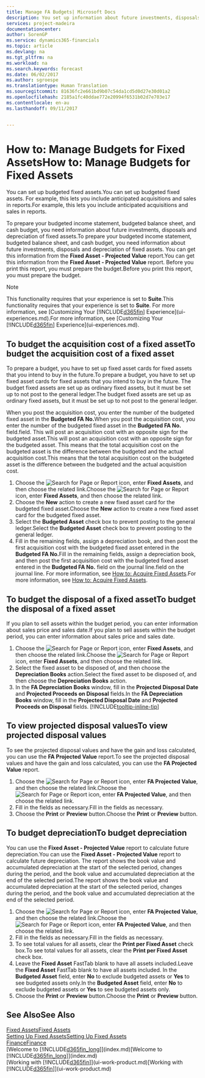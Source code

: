 ```yaml
---
title: Manage FA Budgets| Microsoft Docs
description: You set up information about future investments, disposals, and depreciation of fixed assets to help prepare budgets and forecasts.
services: project-madeira
documentationcenter: 
author: SorenGP
ms.service: dynamics365-financials
ms.topic: article
ms.devlang: na
ms.tgt_pltfrm: na
ms.workload: na
ms.search.keywords: forecast
ms.date: 06/02/2017
ms.author: sgroespe
ms.translationtype: Human Translation
ms.sourcegitcommit: 81636fc2e661bd9b07c54da1cd5d0d27e30d01a2
ms.openlocfilehash: 2185a1fc40ddae772e20994f6531b02d7e703e17
ms.contentlocale: en-au
ms.lasthandoff: 09/11/2017


---
```

# <a name="how-to-manage-budgets-for-fixed-assets"></a><span data-ttu-id="fac93-103">How to: Manage Budgets for Fixed Assets</span><span class="sxs-lookup"><span data-stu-id="fac93-103">How to: Manage Budgets for Fixed Assets</span></span>
<span data-ttu-id="fac93-104">You can set up budgeted fixed assets.</span><span class="sxs-lookup"><span data-stu-id="fac93-104">You can set up budgeted fixed assets.</span></span> <span data-ttu-id="fac93-105">For example, this lets you include anticipated acquisitions and sales in reports.</span><span class="sxs-lookup"><span data-stu-id="fac93-105">For example, this lets you include anticipated acquisitions and sales in reports.</span></span>  

<span data-ttu-id="fac93-106">To prepare your budgeted income statement, budgeted balance sheet, and cash budget, you need information about future investments, disposals and depreciation of fixed assets.</span><span class="sxs-lookup"><span data-stu-id="fac93-106">To prepare your budgeted income statement, budgeted balance sheet, and cash budget, you need information about future investments, disposals and depreciation of fixed assets.</span></span> <span data-ttu-id="fac93-107">You can get this information from the **Fixed Asset - Projected Value** report.</span><span class="sxs-lookup"><span data-stu-id="fac93-107">You can get this information from the **Fixed Asset - Projected Value** report.</span></span> <span data-ttu-id="fac93-108">Before you print this report, you must prepare the budget.</span><span class="sxs-lookup"><span data-stu-id="fac93-108">Before you print this report, you must prepare the budget.</span></span>  

> [!NOTE]  
>   <span data-ttu-id="fac93-109">This functionality requires that your experience is set to **Suite**.</span><span class="sxs-lookup"><span data-stu-id="fac93-109">This functionality requires that your experience is set to **Suite**.</span></span> <span data-ttu-id="fac93-110">For more information, see [Customizing Your [!INCLUDE[d365fin](includes/d365fin_md.md)] Experience](ui-experiences.md).</span><span class="sxs-lookup"><span data-stu-id="fac93-110">For more information, see [Customizing Your [!INCLUDE[d365fin](includes/d365fin_md.md)] Experience](ui-experiences.md).</span></span>

## <a name="to-budget-the-acquisition-cost-of-a-fixed-asset"></a><span data-ttu-id="fac93-111">To budget the acquisition cost of a fixed asset</span><span class="sxs-lookup"><span data-stu-id="fac93-111">To budget the acquisition cost of a fixed asset</span></span>
<span data-ttu-id="fac93-112">To prepare a budget, you have to set up fixed asset cards for fixed assets that you intend to buy in the future.</span><span class="sxs-lookup"><span data-stu-id="fac93-112">To prepare a budget, you have to set up fixed asset cards for fixed assets that you intend to buy in the future.</span></span> <span data-ttu-id="fac93-113">The budget fixed assets are set up as ordinary fixed assets, but it must be set up to not post to the general ledger.</span><span class="sxs-lookup"><span data-stu-id="fac93-113">The budget fixed assets are set up as ordinary fixed assets, but it must be set up to not post to the general ledger.</span></span>

<span data-ttu-id="fac93-114">When you post the acquisition cost, you enter the number of the budgeted fixed asset in the **Budgeted FA No.**</span><span class="sxs-lookup"><span data-stu-id="fac93-114">When you post the acquisition cost, you enter the number of the budgeted fixed asset in the **Budgeted FA No.**</span></span> <span data-ttu-id="fac93-115">field.</span><span class="sxs-lookup"><span data-stu-id="fac93-115">field.</span></span> <span data-ttu-id="fac93-116">This will post an acquisition cost with an opposite sign for the budgeted asset.</span><span class="sxs-lookup"><span data-stu-id="fac93-116">This will post an acquisition cost with an opposite sign for the budgeted asset.</span></span> <span data-ttu-id="fac93-117">This means that the total acquisition cost on the budgeted asset is the difference between the budgeted and the actual acquisition cost.</span><span class="sxs-lookup"><span data-stu-id="fac93-117">This means that the total acquisition cost on the budgeted asset is the difference between the budgeted and the actual acquisition cost.</span></span>

1. <span data-ttu-id="fac93-118">Choose the ![Search for Page or Report](media/ui-search/search_small.png "Search for Page or Report icon") icon, enter **Fixed Assets**, and then choose the related link.</span><span class="sxs-lookup"><span data-stu-id="fac93-118">Choose the ![Search for Page or Report](media/ui-search/search_small.png "Search for Page or Report icon") icon, enter **Fixed Assets**, and then choose the related link.</span></span>
2. <span data-ttu-id="fac93-119">Choose the **New** action to create a new fixed asset card for the budgeted fixed asset.</span><span class="sxs-lookup"><span data-stu-id="fac93-119">Choose the **New** action to create a new fixed asset card for the budgeted fixed asset.</span></span>
3. <span data-ttu-id="fac93-120">Select the **Budgeted Asset** check box to prevent posting to the general ledger.</span><span class="sxs-lookup"><span data-stu-id="fac93-120">Select the **Budgeted Asset** check box to prevent posting to the general ledger.</span></span>
4. <span data-ttu-id="fac93-121">Fill in the remaining fields, assign a depreciation book, and then post the first acquisition cost with the budgeted fixed asset entered in the **Budgeted FA No.**</span><span class="sxs-lookup"><span data-stu-id="fac93-121">Fill in the remaining fields, assign a depreciation book, and then post the first acquisition cost with the budgeted fixed asset entered in the **Budgeted FA No.**</span></span> <span data-ttu-id="fac93-122">field on the journal line.</span><span class="sxs-lookup"><span data-stu-id="fac93-122">field on the journal line.</span></span> <span data-ttu-id="fac93-123">For more information, see [How to: Acquire Fixed Assets](fa-how-acquire.md).</span><span class="sxs-lookup"><span data-stu-id="fac93-123">For more information, see [How to: Acquire Fixed Assets](fa-how-acquire.md).</span></span>

## <a name="to-budget-the-disposal-of-a-fixed-asset"></a><span data-ttu-id="fac93-124">To budget the disposal of a fixed asset</span><span class="sxs-lookup"><span data-stu-id="fac93-124">To budget the disposal of a fixed asset</span></span>
<span data-ttu-id="fac93-125">If you plan to sell assets within the budget period, you can enter information about sales price and sales date.</span><span class="sxs-lookup"><span data-stu-id="fac93-125">If you plan to sell assets within the budget period, you can enter information about sales price and sales date.</span></span>

1. <span data-ttu-id="fac93-126">Choose the ![Search for Page or Report](media/ui-search/search_small.png "Search for Page or Report icon") icon, enter **Fixed Assets**, and then choose the related link.</span><span class="sxs-lookup"><span data-stu-id="fac93-126">Choose the ![Search for Page or Report](media/ui-search/search_small.png "Search for Page or Report icon") icon, enter **Fixed Assets**, and then choose the related link.</span></span>
2. <span data-ttu-id="fac93-127">Select the fixed asset to be disposed of, and then choose the **Depreciation Books** action.</span><span class="sxs-lookup"><span data-stu-id="fac93-127">Select the fixed asset to be disposed of, and then choose the **Depreciation Books** action.</span></span>
3. <span data-ttu-id="fac93-128">In the **FA Depreciation Books** window, fill in the **Projected Disposal Date** and **Projected Proceeds on Disposal** fields.</span><span class="sxs-lookup"><span data-stu-id="fac93-128">In the **FA Depreciation Books** window, fill in the **Projected Disposal Date** and **Projected Proceeds on Disposal** fields.</span></span> [!INCLUDE[tooltip-inline-tip](includes/tooltip-inline-tip_md.md)]

## <a name="to-view-projected-disposal-values"></a><span data-ttu-id="fac93-129">To view projected disposal values</span><span class="sxs-lookup"><span data-stu-id="fac93-129">To view projected disposal values</span></span>
<span data-ttu-id="fac93-130">To see the projected disposal values and have the gain and loss calculated, you can use the **FA Projected Value** report.</span><span class="sxs-lookup"><span data-stu-id="fac93-130">To see the projected disposal values and have the gain and loss calculated, you can use the **FA Projected Value** report.</span></span>

1. <span data-ttu-id="fac93-131">Choose the ![Search for Page or Report](media/ui-search/search_small.png "Search for Page or Report icon") icon, enter **FA Projected Value**, and then choose the related link.</span><span class="sxs-lookup"><span data-stu-id="fac93-131">Choose the ![Search for Page or Report](media/ui-search/search_small.png "Search for Page or Report icon") icon, enter **FA Projected Value**, and then choose the related link.</span></span>
2. <span data-ttu-id="fac93-132">Fill in the fields as necessary.</span><span class="sxs-lookup"><span data-stu-id="fac93-132">Fill in the fields as necessary.</span></span>
3. <span data-ttu-id="fac93-133">Choose the **Print** or **Preview** button.</span><span class="sxs-lookup"><span data-stu-id="fac93-133">Choose the **Print** or **Preview** button.</span></span>

## <a name="to-budget-depreciation"></a><span data-ttu-id="fac93-134">To budget depreciation</span><span class="sxs-lookup"><span data-stu-id="fac93-134">To budget depreciation</span></span>
<span data-ttu-id="fac93-135">You can use the **Fixed Asset - Projected Value** report to calculate future depreciation.</span><span class="sxs-lookup"><span data-stu-id="fac93-135">You can use the **Fixed Asset - Projected Value** report to calculate future depreciation.</span></span> <span data-ttu-id="fac93-136">The report shows the book value and accumulated depreciation at the start of the selected period, changes during the period, and the book value and accumulated depreciation at the end of the selected period.</span><span class="sxs-lookup"><span data-stu-id="fac93-136">The report shows the book value and accumulated depreciation at the start of the selected period, changes during the period, and the book value and accumulated depreciation at the end of the selected period.</span></span>

1. <span data-ttu-id="fac93-137">Choose the ![Search for Page or Report](media/ui-search/search_small.png "Search for Page or Report icon") icon, enter **FA Projected Value**, and then choose the related link.</span><span class="sxs-lookup"><span data-stu-id="fac93-137">Choose the ![Search for Page or Report](media/ui-search/search_small.png "Search for Page or Report icon") icon, enter **FA Projected Value**, and then choose the related link.</span></span>
2. <span data-ttu-id="fac93-138">Fill in the fields as necessary.</span><span class="sxs-lookup"><span data-stu-id="fac93-138">Fill in the fields as necessary.</span></span>
3. <span data-ttu-id="fac93-139">To see total values for all assets, clear the **Print per Fixed Asset** check box.</span><span class="sxs-lookup"><span data-stu-id="fac93-139">To see total values for all assets, clear the **Print per Fixed Asset** check box.</span></span>
4. <span data-ttu-id="fac93-140">Leave the **Fixed Asset** FastTab blank to have all assets included.</span><span class="sxs-lookup"><span data-stu-id="fac93-140">Leave the **Fixed Asset** FastTab blank to have all assets included.</span></span> <span data-ttu-id="fac93-141">In the **Budgeted Asset** field, enter **No** to exclude budgeted assets or **Yes** to see budgeted assets only.</span><span class="sxs-lookup"><span data-stu-id="fac93-141">In the **Budgeted Asset** field, enter **No** to exclude budgeted assets or **Yes** to see budgeted assets only.</span></span>
5. <span data-ttu-id="fac93-142">Choose the **Print** or **Preview** button.</span><span class="sxs-lookup"><span data-stu-id="fac93-142">Choose the **Print** or **Preview** button.</span></span>

## <a name="see-also"></a><span data-ttu-id="fac93-143">See Also</span><span class="sxs-lookup"><span data-stu-id="fac93-143">See Also</span></span>
[<span data-ttu-id="fac93-144">Fixed Assets</span><span class="sxs-lookup"><span data-stu-id="fac93-144">Fixed Assets</span></span>](fa-manage.md)  
[<span data-ttu-id="fac93-145">Setting Up Fixed Assets</span><span class="sxs-lookup"><span data-stu-id="fac93-145">Setting Up Fixed Assets</span></span>](fa-setup.md)  
[<span data-ttu-id="fac93-146">Finance</span><span class="sxs-lookup"><span data-stu-id="fac93-146">Finance</span></span>](finance.md)  
<span data-ttu-id="fac93-147">[Welcome to [!INCLUDE[d365fin_long](includes/d365fin_long_md.md)]](index.md)</span><span class="sxs-lookup"><span data-stu-id="fac93-147">[Welcome to [!INCLUDE[d365fin_long](includes/d365fin_long_md.md)]](index.md)</span></span>  
<span data-ttu-id="fac93-148">[Working with [!INCLUDE[d365fin](includes/d365fin_md.md)]](ui-work-product.md)</span><span class="sxs-lookup"><span data-stu-id="fac93-148">[Working with [!INCLUDE[d365fin](includes/d365fin_md.md)]](ui-work-product.md)</span></span>

